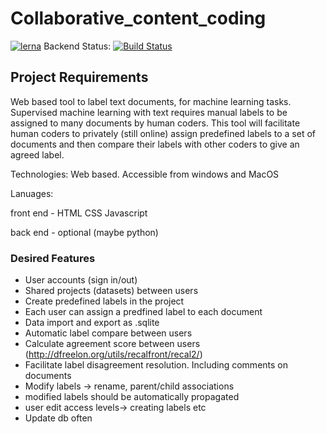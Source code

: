 # Collaborative_content_coding
[![lerna](https://img.shields.io/badge/maintained%20with-lerna-cc00ff.svg)](https://lerna.js.org/)
Backend Status: [![Build Status](https://travis-ci.com/saddboys/Collaborative_content_coding.svg?branch=master)](https://travis-ci.com/saddboys/Collaborative_content_coding)
## Project Requirements
Web based tool to label text documents, for machine learning tasks. Supervised machine learning with text requires manual labels to be assigned to many documents by human coders. This tool will facilitate human coders to privately (still online) assign predefined labels to a set of documents and then compare their labels with other coders to give an agreed label. 

Technologies: Web based. Accessible from windows and MacOS

Lanuages: 

front end - HTML CSS Javascript

back end - optional (maybe python)


### Desired Features

- User accounts (sign in/out)
- Shared projects (datasets) between users
- Create predefined labels in the project
- Each user can assign a predfined label to each document
- Data import and export as .sqlite 
- Automatic label compare between users
- Calculate agreement score between users (http://dfreelon.org/utils/recalfront/recal2/)
- Facilitate label disagreement resolution. Including comments on documents
- Modify labels -> rename, parent/child associations 
- modified labels should be automatically propagated
- user edit access levels-> creating labels etc
- Update db often

